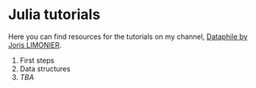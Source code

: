 # Julia tutorials
Here you can find resources for the tutorials on my channel, [Dataphile by Joris LIMONIER](https://www.youtube.com/channel/UCRiPdnPDn3FljsRmFhbMpeg).

1. First steps
2. Data structures
3. *TBA*



